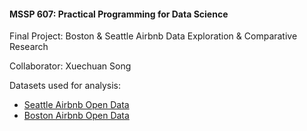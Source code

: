 #### MSSP 607: Practical Programming for Data Science
Final Project: Boston & Seattle Airbnb Data Exploration & Comparative Research

Collaborator: Xuechuan Song

Datasets used for analysis: <br>
* [Seattle Airbnb Open Data](https://www.kaggle.com/airbnb/seattle)<br>
* [Boston Airbnb Open Data](https://www.kaggle.com/airbnb/boston)<br>

